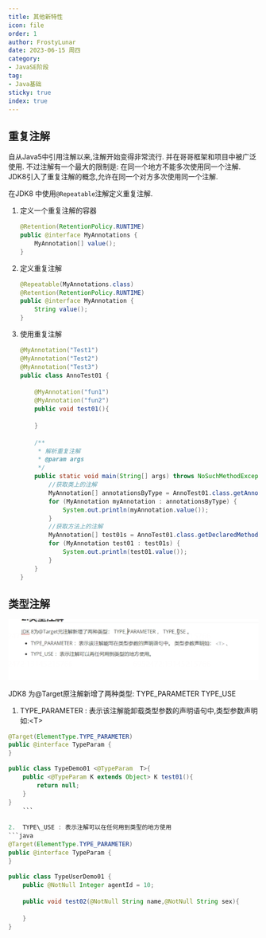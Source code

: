 ```yaml
---
title: 其他新特性
icon: file
order: 1
author: FrostyLunar
date: 2023-06-15 周四
category:
- JavaSE阶段
tag:
- Java基础
sticky: true
index: true
---
```



## 重复注解

自从Java5中引用注解以来,注解开始变得非常流行.  并在哥哥框架和项目中被广泛使用. 不过注解有一个最大的限制是: 在同一个地方不能多次使用同一个注解. JDK8引入了重复注解的概念,允许在同一个对方多次使用同一个注解.

在JDK8 中使用`@Repeatable`注解定义重复注解.

1.  定义一个重复注解的容器
    ```java
    @Retention(RetentionPolicy.RUNTIME)
    public @interface MyAnnotations {
        MyAnnotation[] value();
    }
    ```
2.  定义重复注解
    ```java
    @Repeatable(MyAnnotations.class)
    @Retention(RetentionPolicy.RUNTIME)
    public @interface MyAnnotation {
        String value();
    }

    ```
3.  使用重复注解
    ```java
    @MyAnnotation("Test1")
    @MyAnnotation("Test2")
    @MyAnnotation("Test3")
    public class AnnoTest01 {

        @MyAnnotation("fun1")
        @MyAnnotation("fun2")
        public void test01(){

        }

        /**
         * 解析重复注解
         * @param args
         */
        public static void main(String[] args) throws NoSuchMethodException {
            //获取类上的注解
            MyAnnotation[] annotationsByType = AnnoTest01.class.getAnnotationsByType(MyAnnotation.class);
            for (MyAnnotation myAnnotation : annotationsByType) {
                System.out.println(myAnnotation.value());
            }
            //获取方法上的注解
            MyAnnotation[] test01s = AnnoTest01.class.getDeclaredMethod("test01").getAnnotationsByType(MyAnnotation.class);
            for (MyAnnotation test01 : test01s) {
                System.out.println(test01.value());
            }
        }
    }
    ```

## 类型注解

![](./image/image_6I2CnTU5bB.png)

JDK8 为@Target原注解新增了两种类型: TYPE\_PARAMETER TYPE\_USE

1.  TYPE\_PARAMETER : 表示该注解能卸载类型参数的声明语句中,类型参数声明如:\<T>
```java
@Target(ElementType.TYPE_PARAMETER)
public @interface TypeParam {
}
```

```java
public class TypeDemo01 <@TypeParam  T>{
	public <@TypeParam K extends Object> K test01(){
		return null;
	}
}
    ```

2.  TYPE\_USE : 表示注解可以在任何用到类型的地方使用
```java
@Target(ElementType.TYPE_PARAMETER)
public @interface TypeParam {
}

```

```java
public class TypeUserDemo01 {
	public @NotNull Integer agentId = 10;
	
	public void test02(@NotNull String name,@NotNull String sex){
	
	}
}
```
